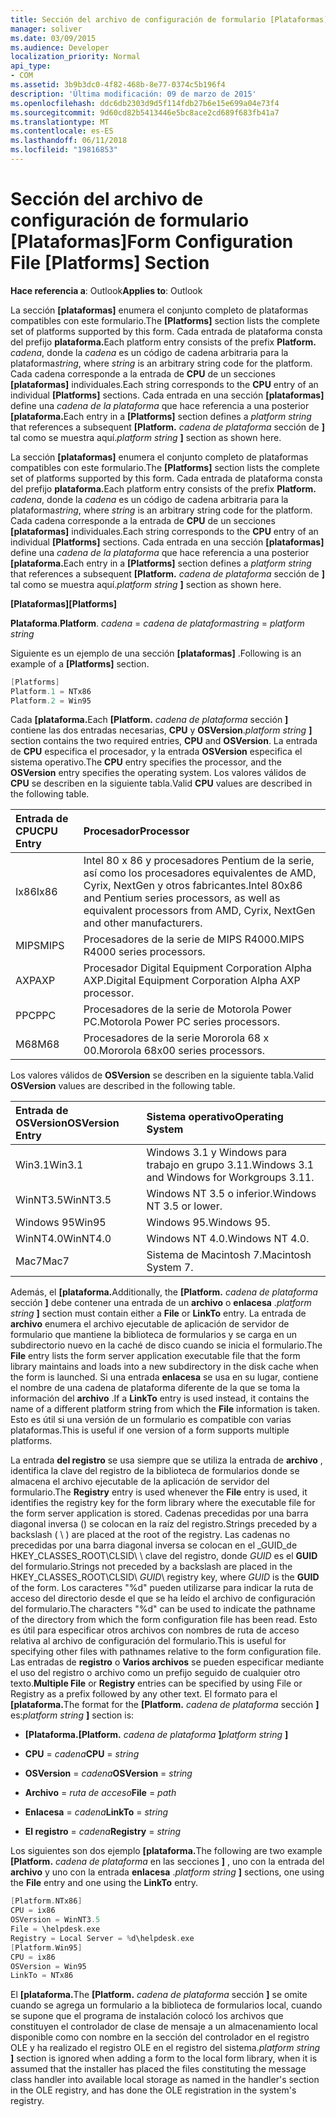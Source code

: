 ```yaml
---
title: Sección del archivo de configuración de formulario [Plataformas]
manager: soliver
ms.date: 03/09/2015
ms.audience: Developer
localization_priority: Normal
api_type:
- COM
ms.assetid: 3b9b3dc0-4f82-468b-8e77-0374c5b196f4
description: 'Última modificación: 09 de marzo de 2015'
ms.openlocfilehash: ddc6db2303d9d5f114fdb27b6e15e699a04e73f4
ms.sourcegitcommit: 9d60cd82b5413446e5bc8ace2cd689f683fb41a7
ms.translationtype: MT
ms.contentlocale: es-ES
ms.lasthandoff: 06/11/2018
ms.locfileid: "19816853"
---
```

# <a name="form-configuration-file-platforms-section"></a><span data-ttu-id="d3d53-103">Sección del archivo de configuración de formulario [Plataformas]</span><span class="sxs-lookup"><span data-stu-id="d3d53-103">Form Configuration File [Platforms] Section</span></span>

<span data-ttu-id="d3d53-104">**Hace referencia a**: Outlook</span><span class="sxs-lookup"><span data-stu-id="d3d53-104">**Applies to**: Outlook</span></span> 
  
<span data-ttu-id="d3d53-105">La sección **[plataformas]** enumera el conjunto completo de plataformas compatibles con este formulario.</span><span class="sxs-lookup"><span data-stu-id="d3d53-105">The **[Platforms]** section lists the complete set of platforms supported by this form.</span></span> <span data-ttu-id="d3d53-106">Cada entrada de plataforma consta del prefijo **plataforma.**</span><span class="sxs-lookup"><span data-stu-id="d3d53-106">Each platform entry consists of the prefix **Platform.**</span></span> <span data-ttu-id="d3d53-107">_cadena_, donde la _cadena_ es un código de cadena arbitraria para la plataforma</span><span class="sxs-lookup"><span data-stu-id="d3d53-107">_string_, where  _string_ is an arbitrary string code for the platform.</span></span> <span data-ttu-id="d3d53-108">Cada cadena corresponde a la entrada de **CPU** de un secciones **[plataformas]** individuales.</span><span class="sxs-lookup"><span data-stu-id="d3d53-108">Each string corresponds to the **CPU** entry of an individual **[Platforms]** sections.</span></span> <span data-ttu-id="d3d53-109">Cada entrada en una sección **[plataformas]** define una _cadena de la plataforma_ que hace referencia a una posterior **[plataforma.**</span><span class="sxs-lookup"><span data-stu-id="d3d53-109">Each entry in a **[Platforms]** section defines a  _platform string_ that references a subsequent **[Platform.**</span></span> <span data-ttu-id="d3d53-110">_cadena de plataforma_ sección de **]** tal como se muestra aquí.</span><span class="sxs-lookup"><span data-stu-id="d3d53-110">_platform string_ **]** section as shown here.</span></span> 
  
<span data-ttu-id="d3d53-111">La sección **[plataformas]** enumera el conjunto completo de plataformas compatibles con este formulario.</span><span class="sxs-lookup"><span data-stu-id="d3d53-111">The **[Platforms]** section lists the complete set of platforms supported by this form.</span></span> <span data-ttu-id="d3d53-112">Cada entrada de plataforma consta del prefijo **plataforma.**</span><span class="sxs-lookup"><span data-stu-id="d3d53-112">Each platform entry consists of the prefix **Platform.**</span></span> <span data-ttu-id="d3d53-113">_cadena_, donde la _cadena_ es un código de cadena arbitraria para la plataforma</span><span class="sxs-lookup"><span data-stu-id="d3d53-113">_string_, where  _string_ is an arbitrary string code for the platform.</span></span> <span data-ttu-id="d3d53-114">Cada cadena corresponde a la entrada de **CPU** de un secciones **[plataformas]** individuales.</span><span class="sxs-lookup"><span data-stu-id="d3d53-114">Each string corresponds to the **CPU** entry of an individual **[Platforms]** sections.</span></span> <span data-ttu-id="d3d53-115">Cada entrada en una sección **[plataformas]** define una _cadena de la plataforma_ que hace referencia a una posterior **[plataforma.**</span><span class="sxs-lookup"><span data-stu-id="d3d53-115">Each entry in a **[Platforms]** section defines a  _platform string_ that references a subsequent **[Platform.**</span></span> <span data-ttu-id="d3d53-116">_cadena de plataforma_ sección de **]** tal como se muestra aquí.</span><span class="sxs-lookup"><span data-stu-id="d3d53-116">_platform string_ **]** section as shown here.</span></span> 
  
<span data-ttu-id="d3d53-117">**[Plataformas]**</span><span class="sxs-lookup"><span data-stu-id="d3d53-117">**[Platforms]**</span></span>
  
<span data-ttu-id="d3d53-118">**Plataforma**.</span><span class="sxs-lookup"><span data-stu-id="d3d53-118">**Platform**.</span></span> <span data-ttu-id="d3d53-119">_cadena_ =  _cadena de plataforma_</span><span class="sxs-lookup"><span data-stu-id="d3d53-119">_string_ =  _platform string_</span></span>
  
<span data-ttu-id="d3d53-120">Siguiente es un ejemplo de una sección **[plataformas]** .</span><span class="sxs-lookup"><span data-stu-id="d3d53-120">Following is an example of a **[Platforms]** section.</span></span> 
  
```cpp
[Platforms]
Platform.1 = NTx86
Platform.2 = Win95

```

<span data-ttu-id="d3d53-121">Cada **[plataforma.**</span><span class="sxs-lookup"><span data-stu-id="d3d53-121">Each **[Platform.**</span></span> <span data-ttu-id="d3d53-122">_cadena de plataforma_ sección **]** contiene las dos entradas necesarias, **CPU** y **OSVersion**.</span><span class="sxs-lookup"><span data-stu-id="d3d53-122">_platform string_ **]** section contains the two required entries, **CPU** and **OSVersion**.</span></span> <span data-ttu-id="d3d53-123">La entrada de **CPU** especifica el procesador, y la entrada **OSVersion** especifica el sistema operativo.</span><span class="sxs-lookup"><span data-stu-id="d3d53-123">The **CPU** entry specifies the processor, and the **OSVersion** entry specifies the operating system.</span></span> <span data-ttu-id="d3d53-124">Los valores válidos de **CPU** se describen en la siguiente tabla.</span><span class="sxs-lookup"><span data-stu-id="d3d53-124">Valid **CPU** values are described in the following table.</span></span> 
  
|<span data-ttu-id="d3d53-125">**Entrada de CPU**</span><span class="sxs-lookup"><span data-stu-id="d3d53-125">**CPU Entry**</span></span>|<span data-ttu-id="d3d53-126">**Procesador**</span><span class="sxs-lookup"><span data-stu-id="d3d53-126">**Processor**</span></span>|
|:-----|:-----|
|<span data-ttu-id="d3d53-127">Ix86</span><span class="sxs-lookup"><span data-stu-id="d3d53-127">Ix86</span></span>  <br/> |<span data-ttu-id="d3d53-128">Intel 80 x 86 y procesadores Pentium de la serie, así como los procesadores equivalentes de AMD, Cyrix, NextGen y otros fabricantes.</span><span class="sxs-lookup"><span data-stu-id="d3d53-128">Intel 80x86 and Pentium series processors, as well as equivalent processors from AMD, Cyrix, NextGen and other manufacturers.</span></span>  <br/> |
|<span data-ttu-id="d3d53-129">MIPS</span><span class="sxs-lookup"><span data-stu-id="d3d53-129">MIPS</span></span>  <br/> |<span data-ttu-id="d3d53-130">Procesadores de la serie de MIPS R4000.</span><span class="sxs-lookup"><span data-stu-id="d3d53-130">MIPS R4000 series processors.</span></span>  <br/> |
|<span data-ttu-id="d3d53-131">AXP</span><span class="sxs-lookup"><span data-stu-id="d3d53-131">AXP</span></span>  <br/> |<span data-ttu-id="d3d53-132">Procesador Digital Equipment Corporation Alpha AXP.</span><span class="sxs-lookup"><span data-stu-id="d3d53-132">Digital Equipment Corporation Alpha AXP processor.</span></span>  <br/> |
|<span data-ttu-id="d3d53-133">PPC</span><span class="sxs-lookup"><span data-stu-id="d3d53-133">PPC</span></span>  <br/> |<span data-ttu-id="d3d53-134">Procesadores de la serie de Motorola Power PC.</span><span class="sxs-lookup"><span data-stu-id="d3d53-134">Motorola Power PC series processors.</span></span>  <br/> |
|<span data-ttu-id="d3d53-135">M68</span><span class="sxs-lookup"><span data-stu-id="d3d53-135">M68</span></span>  <br/> |<span data-ttu-id="d3d53-136">Procesadores de la serie Mororola 68 x 00.</span><span class="sxs-lookup"><span data-stu-id="d3d53-136">Mororola 68x00 series processors.</span></span>  <br/> |
   
<span data-ttu-id="d3d53-137">Los valores válidos de **OSVersion** se describen en la siguiente tabla.</span><span class="sxs-lookup"><span data-stu-id="d3d53-137">Valid **OSVersion** values are described in the following table.</span></span> 
  
|<span data-ttu-id="d3d53-138">**Entrada de OSVersion**</span><span class="sxs-lookup"><span data-stu-id="d3d53-138">**OSVersion Entry**</span></span>|<span data-ttu-id="d3d53-139">**Sistema operativo**</span><span class="sxs-lookup"><span data-stu-id="d3d53-139">**Operating System**</span></span>|
|:-----|:-----|
|<span data-ttu-id="d3d53-140">Win3.1</span><span class="sxs-lookup"><span data-stu-id="d3d53-140">Win3.1</span></span>  <br/> |<span data-ttu-id="d3d53-141">Windows 3.1 y Windows para trabajo en grupo 3.11.</span><span class="sxs-lookup"><span data-stu-id="d3d53-141">Windows 3.1 and Windows for Workgroups 3.11.</span></span>  <br/> |
|<span data-ttu-id="d3d53-142">WinNT3.5</span><span class="sxs-lookup"><span data-stu-id="d3d53-142">WinNT3.5</span></span>  <br/> |<span data-ttu-id="d3d53-143">Windows NT 3.5 o inferior.</span><span class="sxs-lookup"><span data-stu-id="d3d53-143">Windows NT 3.5 or lower.</span></span>  <br/> |
|<span data-ttu-id="d3d53-144">Windows 95</span><span class="sxs-lookup"><span data-stu-id="d3d53-144">Win95</span></span>  <br/> |<span data-ttu-id="d3d53-145">Windows 95.</span><span class="sxs-lookup"><span data-stu-id="d3d53-145">Windows 95.</span></span>  <br/> |
|<span data-ttu-id="d3d53-146">WinNT4.0</span><span class="sxs-lookup"><span data-stu-id="d3d53-146">WinNT4.0</span></span>  <br/> |<span data-ttu-id="d3d53-147">Windows NT 4.0.</span><span class="sxs-lookup"><span data-stu-id="d3d53-147">Windows NT 4.0.</span></span>  <br/> |
|<span data-ttu-id="d3d53-148">Mac7</span><span class="sxs-lookup"><span data-stu-id="d3d53-148">Mac7</span></span>  <br/> |<span data-ttu-id="d3d53-149">Sistema de Macintosh 7.</span><span class="sxs-lookup"><span data-stu-id="d3d53-149">Macintosh System 7.</span></span>  <br/> |
   
<span data-ttu-id="d3d53-150">Además, el **[plataforma.**</span><span class="sxs-lookup"><span data-stu-id="d3d53-150">Additionally, the **[Platform.**</span></span> <span data-ttu-id="d3d53-151">_cadena de plataforma_ sección **]** debe contener una entrada de un **archivo** o **enlacesa** .</span><span class="sxs-lookup"><span data-stu-id="d3d53-151">_platform string_ **]** section must contain either a **File** or **LinkTo** entry.</span></span> <span data-ttu-id="d3d53-152">La entrada de **archivo** enumera el archivo ejecutable de aplicación de servidor de formulario que mantiene la biblioteca de formularios y se carga en un subdirectorio nuevo en la caché de disco cuando se inicia el formulario.</span><span class="sxs-lookup"><span data-stu-id="d3d53-152">The **File** entry lists the form server application executable file that the form library maintains and loads into a new subdirectory in the disk cache when the form is launched.</span></span> <span data-ttu-id="d3d53-153">Si una entrada **enlacesa** se usa en su lugar, contiene el nombre de una cadena de plataforma diferente de la que se toma la información del **archivo** .</span><span class="sxs-lookup"><span data-stu-id="d3d53-153">If a **LinkTo** entry is used instead, it contains the name of a different platform string from which the **File** information is taken.</span></span> <span data-ttu-id="d3d53-154">Esto es útil si una versión de un formulario es compatible con varias plataformas.</span><span class="sxs-lookup"><span data-stu-id="d3d53-154">This is useful if one version of a form supports multiple platforms.</span></span> 
  
<span data-ttu-id="d3d53-155">La entrada **del registro** se usa siempre que se utiliza la entrada de **archivo** , identifica la clave del registro de la biblioteca de formularios donde se almacena el archivo ejecutable de la aplicación de servidor del formulario.</span><span class="sxs-lookup"><span data-stu-id="d3d53-155">The **Registry** entry is used whenever the **File** entry is used, it identifies the registry key for the form library where the executable file for the form server application is stored.</span></span> <span data-ttu-id="d3d53-156">Cadenas precedidas por una barra diagonal inversa (\) se colocan en la raíz del registro.</span><span class="sxs-lookup"><span data-stu-id="d3d53-156">Strings preceded by a backslash ( \ ) are placed at the root of the registry.</span></span> <span data-ttu-id="d3d53-157">Las cadenas no precedidas por una barra diagonal inversa se colocan en el _GUID_de HKEY_CLASSES_ROOT\CLSID\ \ clave del registro, donde _GUID_ es el **GUID** del formulario.</span><span class="sxs-lookup"><span data-stu-id="d3d53-157">Strings not preceded by a backslash are placed in the HKEY_CLASSES_ROOT\CLSID\  _GUID_\ registry key, where  _GUID_ is the **GUID** of the form.</span></span> <span data-ttu-id="d3d53-158">Los caracteres "%d" pueden utilizarse para indicar la ruta de acceso del directorio desde el que se ha leído el archivo de configuración del formulario.</span><span class="sxs-lookup"><span data-stu-id="d3d53-158">The characters "%d" can be used to indicate the pathname of the directory from which the form configuration file has been read.</span></span> <span data-ttu-id="d3d53-159">Esto es útil para especificar otros archivos con nombres de ruta de acceso relativa al archivo de configuración del formulario.</span><span class="sxs-lookup"><span data-stu-id="d3d53-159">This is useful for specifying other files with pathnames relative to the form configuration file.</span></span> <span data-ttu-id="d3d53-160">Las entradas de **registro** o **Varios archivos** se pueden especificar mediante el uso del registro o archivo como un prefijo seguido de cualquier otro texto.</span><span class="sxs-lookup"><span data-stu-id="d3d53-160">**Multiple File** or **Registry** entries can be specified by using File or Registry as a prefix followed by any other text.</span></span> <span data-ttu-id="d3d53-161">El formato para el **[plataforma.**</span><span class="sxs-lookup"><span data-stu-id="d3d53-161">The format for the **[Platform.**</span></span> <span data-ttu-id="d3d53-162">_cadena de plataforma_ sección **]** es:</span><span class="sxs-lookup"><span data-stu-id="d3d53-162">_platform string_ **]** section is:</span></span> 
  
- <span data-ttu-id="d3d53-163">**[Plataforma.**</span><span class="sxs-lookup"><span data-stu-id="d3d53-163">**[Platform.**</span></span> <span data-ttu-id="d3d53-164">_cadena de plataforma_ **]**</span><span class="sxs-lookup"><span data-stu-id="d3d53-164">_platform string_ **]**</span></span>
    
- <span data-ttu-id="d3d53-165">**CPU** =  _cadena_</span><span class="sxs-lookup"><span data-stu-id="d3d53-165">**CPU** =  _string_</span></span>
    
- <span data-ttu-id="d3d53-166">**OSVersion** =  _cadena_</span><span class="sxs-lookup"><span data-stu-id="d3d53-166">**OSVersion** =  _string_</span></span>
    
- <span data-ttu-id="d3d53-167">**Archivo** =  _ruta de acceso_</span><span class="sxs-lookup"><span data-stu-id="d3d53-167">**File** =  _path_</span></span>
    
- <span data-ttu-id="d3d53-168">**Enlacesa** =  _cadena_</span><span class="sxs-lookup"><span data-stu-id="d3d53-168">**LinkTo** =  _string_</span></span>
    
- <span data-ttu-id="d3d53-169">**El registro** =  _cadena_</span><span class="sxs-lookup"><span data-stu-id="d3d53-169">**Registry** =  _string_</span></span>
  
<span data-ttu-id="d3d53-170">Los siguientes son dos ejemplo **[plataforma.**</span><span class="sxs-lookup"><span data-stu-id="d3d53-170">The following are two example **[Platform.**</span></span> <span data-ttu-id="d3d53-171">_cadena de plataforma_ en las secciones **]** , uno con la entrada del **archivo** y uno con la entrada **enlacesa** .</span><span class="sxs-lookup"><span data-stu-id="d3d53-171">_platform string_ **]** sections, one using the **File** entry and one using the **LinkTo** entry.</span></span> 
  
```cpp
[Platform.NTx86]
CPU = ix86
OSVersion = WinNT3.5
File = \helpdesk.exe
Registry = Local Server = %d\helpdesk.exe
[Platform.Win95]
CPU = ix86
OSVersion = Win95
LinkTo = NTx86

```

<span data-ttu-id="d3d53-172">El **[plataforma.**</span><span class="sxs-lookup"><span data-stu-id="d3d53-172">The **[Platform.**</span></span> <span data-ttu-id="d3d53-173">_cadena de plataforma_ sección **]** se omite cuando se agrega un formulario a la biblioteca de formularios local, cuando se supone que el programa de instalación colocó los archivos que constituyen el controlador de clase de mensaje a un almacenamiento local disponible como con nombre en la sección del controlador en el registro OLE y ha realizado el registro OLE en el registro del sistema.</span><span class="sxs-lookup"><span data-stu-id="d3d53-173">_platform string_ **]** section is ignored when adding a form to the local form library, when it is assumed that the installer has placed the files constituting the message class handler into available local storage as named in the handler's section in the OLE registry, and has done the OLE registration in the system's registry.</span></span> 
  

